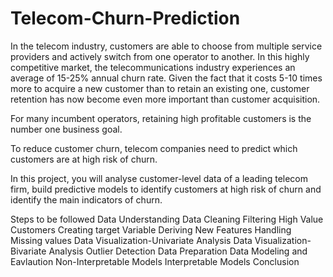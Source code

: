 # Telecom-Churn-Prediction

In the telecom industry, customers are able to choose from multiple service providers and actively switch from one operator to another. In this highly competitive market, the telecommunications industry experiences an average of 15-25% annual churn rate. Given the fact that it costs 5-10 times more to acquire a new customer than to retain an existing one, customer retention has now become even more important than customer acquisition.

For many incumbent operators, retaining high profitable customers is the number one business goal.

To reduce customer churn, telecom companies need to predict which customers are at high risk of churn.

In this project, you will analyse customer-level data of a leading telecom firm, build predictive models to identify customers at high risk of churn and identify the main indicators of churn.

Steps to be followed
Data Understanding
Data Cleaning
Filtering High Value Customers
Creating target Variable
Deriving New Features
Handling Missing values
Data Visualization-Univariate Analysis
Data Visualization- Bivariate Analysis
Outlier Detection
Data Preparation
Data Modeling and Eavlaution
Non-Interpretable Models
Interpretable Models
Conclusion
